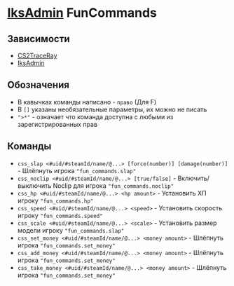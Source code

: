 ﻿# [IksAdmin](https://github.com/Iksix/Iks_Admin) FunCommands

## Зависимости
- [CS2TraceRay](https://github.com/schwarper/CS2TraceRay/)
- [IksAdmin](https://github.com/Iksix/Iks_Admin)

## Обозначения
- В кавычках команды написано - `право` (Для F)
- В `[]` указаны необязательные параметры, их можно не писать
- `">*"` - означает что команда доступна с любыми из зарегистрированных прав

## Команды
- `css_slap <#uid/#steamId/name/@...> [force(number)] [damage(number)]` - Шлёпнуть игрока `"fun_commands.slap"` 
- `css_noclip <#uid/#steamId/name/@...> [true/false]` - Включить/выключить Noclip для игрока `"fun_commands.noclip"` 
- `css_hp <#uid/#steamId/name/@...> <hp amount>` - Установить ХП игроку `"fun_commands.hp"` 
- `css_speed <#uid/#steamId/name/@...> <speed>` - Установить скорость игроку `"fun_commands.speed"` 
- `css_scale <#uid/#steamId/name/@...> <scale>` - Установить размер модели игроку `"fun_commands.slap"` 
- `css_set_money <#uid/#steamId/name/@...> <money amount>` - Шлёпнуть игрока `"fun_commands.set_money"` 
- `css_add_money <#uid/#steamId/name/@...> <money amount>` - Шлёпнуть игрока `"fun_commands.set_money"` 
- `css_take_money <#uid/#steamId/name/@...> <money amount>` - Шлёпнуть игрока `"fun_commands.set_money"` 
